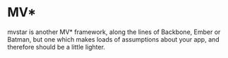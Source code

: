 MV\*
====

mvstar is another MV\* framework, along the lines of Backbone, Ember or Batman,
but one which makes loads of assumptions about your app, and therefore should be
a little lighter.
